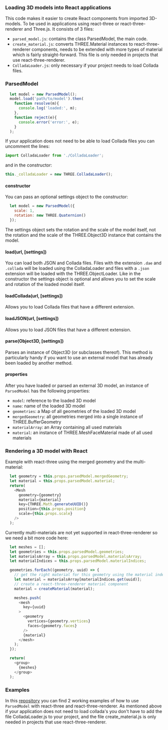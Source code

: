 ### Loading 3D models into React applications

This code makes it easier to create React components from imported 3D-models. To be used in applications using react-three or react-three-renderer and Three.js. It consists of 3 files:

 - `parsed_model.js`: contains the class ParsedModel, the main code.
 - `create_material.js`: converts THREE.Material instances to react-three-renderer components, needs to be extended with more types of material which is fairly straight-forward. This file is only needed in projects that use react-three-renderer.
 - `ColladaLoader.js`: only necessary if your project needs to load Collada files.

### ParsedModel

```js
  let model = new ParsedModel();
  model.load('path/to/model').then(
    function resolve(m){
      console.log('loaded:', m);
    },
    function reject(e){
      console.error('error:', e);
    }
  );

```

If your application does not need to be able to load Collada files you can uncomment the lines:

```js
import ColladaLoader from './ColladaLoader';
```
and in the constructor:
```js
this._colladaLoader = new THREE.ColladaLoader();
```


#### constructor
You can pass an optional settings object to the constructor:

```js
  let model = new ParsedModel({
    scale: 1,
    rotation: new THREE.Quaternion()
  });
```

The settings object sets the rotation and the scale of the model itself, not the rotation and the scale of the THREE.Object3D instance that contains the model.


#### load(url, [settings])
You can load both JSON and Collada files. Files with the extension `.dae` and `.collada` will be loaded using the ColladaLoader and files with a `.json` extension will be loaded with the THREE.ObjectLoader.
Like in the constructor the settings object is optional and allows you to set the scale and rotation of the loaded model itself.


#### loadCollada(url, [settings])
Allows you to load Collada files that have a different extension.


#### loadJSON(url, [settings])
Allows you to load JSON files that have a different extension.


#### parse(Object3D, [settings])
Parses an instance of Object3D (or subclasses thereof). This method is particularly handy if you want to use an external model that has already been loaded by another method.


#### properties
After you have loaded or parsed an external 3D model, an instance of `ParsedModel` has the following properties:

 - `model`: reference to the loaded 3D model
 - `name`: name of the loaded 3D model
 - `geometries`: a Map of all geometries of the loaded 3D model
 - `mergedGeometry`: all geometries merged into a single instance of THREE.BufferGeometry
 - `materialArray`: an Array containing all used materials
 - `material`: an instance of THREE.MeshFaceMaterial made of all used materials



### Rendering a 3D model with React
Example with react-three using the merged geometry and the multi-material:
```js
  let geometry = this.props.parsedModel.mergedGeometry;
  let material = this.props.parsedModel.material;
  return(
    <Mesh
      geometry={geometry}
      material={material}
      key={THREE.Math.generateUUID()}
      position={this.props.position}
      scale={this.props.scale}
    />
  );
```

Currently multi-materials are not yet supported in react-three-renderer so we need a bit more code here:

```js
  let meshes = [];
  let geometries = this.props.parsedModel.geometries;
  let materialsArray = this.props.parsedModel.materialsArray;
  let materialIndices = this.props.parsedModel.materialIndices;

  geometries.forEach((geometry, uuid) => {
    // get the right material for this geometry using the material index
    let material = materialsArray[materialIndices.get(uuid)];
    // create a react-three-renderer material component
    material = createMaterial(material);

    meshes.push(
      <mesh
        key={uuid}
      >
        <geometry
          vertices={geometry.vertices}
          faces={geometry.faces}
        />
        {material}
      </mesh>
    );
  });

  return(
    <group>
      {meshes}
    </group>
  );

```


### Examples

In this [repository](https://github.com/tweedegolf/parsed_model_examples) you can find 2 working examples of how to use `ParsedModel` with react-three and react-three-renderer. As mentioned above if your application does not need to load collada's you don't have to add the file ColladaLoader.js to your project, and the file create_material.js is only needed in projects that use react-three-renderer.
